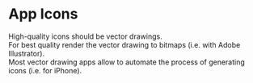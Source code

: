 # App Icons

High-quality icons should be vector drawings.  
For best quality render the vector drawing to bitmaps (i.e. with Adobe Illustrator).  
Most vector drawing apps allow to automate the process of generating icons (i.e. for iPhone).